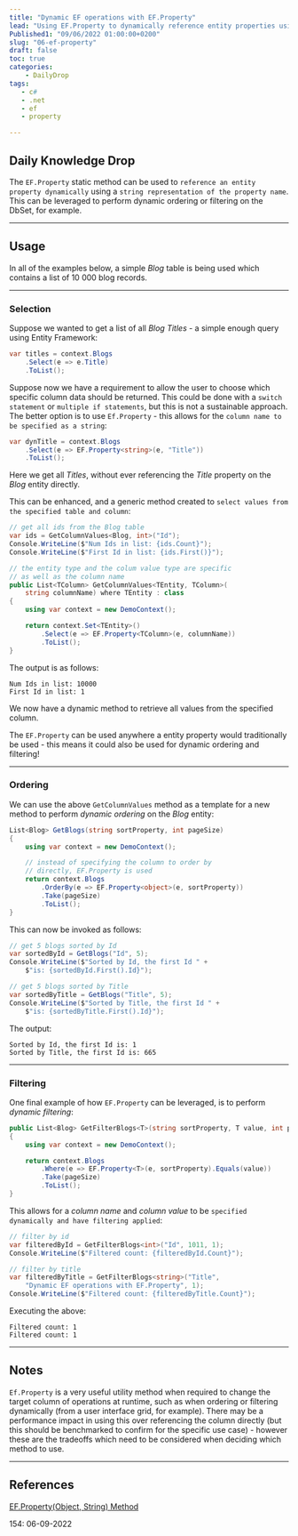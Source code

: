 ```yaml
---
title: "Dynamic EF operations with EF.Property"
lead: "Using EF.Property to dynamically reference entity properties using a string"
Published1: "09/06/2022 01:00:00+0200"
slug: "06-ef-property"
draft: false
toc: true
categories:
    - DailyDrop
tags:
   - c#
   - .net
   - ef
   - property

---
```


## Daily Knowledge Drop

The `EF.Property` static method can be used to `reference an entity property dynamically` using a `string representation of the property name`. This can be leveraged to perform dynamic ordering or filtering on the DbSet, for example.

---

## Usage

In all of the examples below, a simple _Blog_ table is being used which contains a list of 10 000 blog records.

---

### Selection

Suppose we wanted to get a list of all _Blog Titles_ - a simple enough query using Entity Framework:

``` csharp
var titles = context.Blogs
    .Select(e => e.Title)
    .ToList();
```

Suppose now we have a requirement to allow the user to choose which specific column data should be returned. This could be done with a `switch statement` or `multiple if statements`, but this is not a sustainable approach. The better option is to use `Ef.Property` - this allows for the `column name to be specified as a string`:

``` csharp
var dynTitle = context.Blogs
    .Select(e => EF.Property<string>(e, "Title"))
    .ToList();
```

Here we get all _Titles_, without ever referencing the _Title_ property on the _Blog_ entity directly.

This can be enhanced, and a generic method created to `select values from the specified table and column`:

``` csharp
// get all ids from the Blog table
var ids = GetColumnValues<Blog, int>("Id");
Console.WriteLine($"Num Ids in list: {ids.Count}");
Console.WriteLine($"First Id in list: {ids.First()}");

// the entity type and the colum value type are specific
// as well as the column name
public List<TColumn> GetColumnValues<TEntity, TColumn>(
    string columnName) where TEntity : class
{
    using var context = new DemoContext();

    return context.Set<TEntity>()
        .Select(e => EF.Property<TColumn>(e, columnName))
        .ToList();
}
```

The output is as follows:

``` terminal
Num Ids in list: 10000
First Id in list: 1
```

We now have a dynamic method to retrieve all values from the specified column.  

The `EF.Property` can be used anywhere a entity property would traditionally be used - this means it could also be used for dynamic ordering and filtering!

---

### Ordering

We can use the above `GetColumnValues` method as a template for a new method to perform _dynamic ordering_ on the _Blog_ entity:

``` csharp
List<Blog> GetBlogs(string sortProperty, int pageSize)
{
    using var context = new DemoContext();

    // instead of specifying the column to order by 
    // directly, EF.Property is used
    return context.Blogs
        .OrderBy(e => EF.Property<object>(e, sortProperty))
        .Take(pageSize)
        .ToList();
}
```

This can now be invoked as follows:

``` csharp
// get 5 blogs sorted by Id
var sortedById = GetBlogs("Id", 5);
Console.WriteLine($"Sorted by Id, the first Id " +
    $"is: {sortedById.First().Id}");

// get 5 blogs sorted by Title
var sortedByTitle = GetBlogs("Title", 5);
Console.WriteLine($"Sorted by Title, the first Id " +
    $"is: {sortedByTitle.First().Id}");
```

The output:

``` terminal
Sorted by Id, the first Id is: 1
Sorted by Title, the first Id is: 665
```

---

### Filtering

One final example of how `EF.Property` can be leveraged, is to perform _dynamic filtering_:

``` csharp
public List<Blog> GetFilterBlogs<T>(string sortProperty, T value, int pageSize)
{
    using var context = new DemoContext();

    return context.Blogs
        .Where(e => EF.Property<T>(e, sortProperty).Equals(value))
        .Take(pageSize)
        .ToList();
}
```

This allows for a _column name_ and _column value_ to be `specified dynamically and have filtering applied`:

``` csharp
// filter by id
var filteredById = GetFilterBlogs<int>("Id", 1011, 1);
Console.WriteLine($"Filtered count: {filteredById.Count}");

// filter by title
var filteredByTitle = GetFilterBlogs<string>("Title", 
    "Dynamic EF operations with EF.Property", 1);
Console.WriteLine($"Filtered count: {filteredByTitle.Count}");
```

Executing the above:

``` terminal
Filtered count: 1
Filtered count: 1
```

---

## Notes

`Ef.Property` is a very useful utility method when required to change the target column of operations at runtime, such as when ordering or filtering dynamically (from a user interface grid, for example). There may be a performance impact in using this over referencing the column directly (but this should be benchmarked to confirm for the specific use case) - however these are the tradeoffs which need to be considered when deciding which method to use.

---

## References

[EF.Property<TProperty>(Object, String) Method](https://docs.microsoft.com/en-us/dotnet/api/microsoft.entityframeworkcore.ef.property?view=efcore-6.0)   

<?# DailyDrop ?>154: 06-09-2022<?#/ DailyDrop ?>
